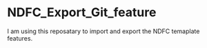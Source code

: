 # NDFC_Export_Git_feature
I am using this reposatary to import and export the NDFC temaplate features.
